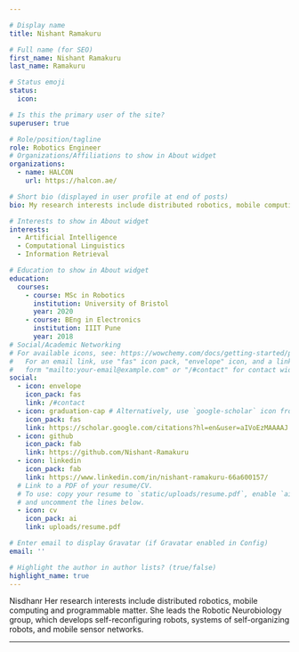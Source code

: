 ```yaml
---

# Display name
title: Nishant Ramakuru

# Full name (for SEO)
first_name: Nishant Ramakuru
last_name: Ramakuru

# Status emoji
status:
  icon:

# Is this the primary user of the site?
superuser: true

# Role/position/tagline
role: Robotics Engineer
# Organizations/Affiliations to show in About widget
organizations:
  - name: HALCON
    url: https://halcon.ae/

# Short bio (displayed in user profile at end of posts)
bio: My research interests include distributed robotics, mobile computing and programmable matter.

# Interests to show in About widget
interests:
  - Artificial Intelligence
  - Computational Linguistics
  - Information Retrieval

# Education to show in About widget
education:
  courses:
    - course: MSc in Robotics
      institution: University of Bristol
      year: 2020
    - course: BEng in Electronics
      institution: IIIT Pune
      year: 2018
# Social/Academic Networking
# For available icons, see: https://wowchemy.com/docs/getting-started/page-builder/#icons
#   For an email link, use "fas" icon pack, "envelope" icon, and a link in the
#   form "mailto:your-email@example.com" or "/#contact" for contact widget.
social:
  - icon: envelope
    icon_pack: fas
    link: /#contact
  - icon: graduation-cap # Alternatively, use `google-scholar` icon from `ai` icon pack
    icon_pack: fas
    link: https://scholar.google.com/citations?hl=en&user=aIVoEzMAAAAJ
  - icon: github
    icon_pack: fab
    link: https://github.com/Nishant-Ramakuru
  - icon: linkedin
    icon_pack: fab
    link: https://www.linkedin.com/in/nishant-ramakuru-66a600157/
  # Link to a PDF of your resume/CV.
  # To use: copy your resume to `static/uploads/resume.pdf`, enable `ai` icons in `params.yaml`,
  # and uncomment the lines below.
  - icon: cv
    icon_pack: ai
    link: uploads/resume.pdf

# Enter email to display Gravatar (if Gravatar enabled in Config)
email: ''

# Highlight the author in author lists? (true/false)
highlight_name: true
---
```

Nisdhanr Her research interests include distributed robotics, mobile computing and programmable matter. She leads the Robotic Neurobiology group, which develops self-reconfiguring robots, systems of self-organizing robots, and mobile sensor networks.

---